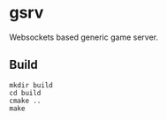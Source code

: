 gsrv
====

Websockets based generic game server.

Build
-----

	mkdir build
	cd build
	cmake ..
	make

